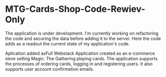 # MTG-Cards-Shop-Code-Rewiev-Only
The application is under development. I'm currently working on refactoring the code and securing the data before adding it to the server. Here the code adds as a readout the current state of my application's code.

Aplication added asFull Webstack Application created as an e-commerce store selling Magic: The Gathering playing cards. The application supports the processes of ordering cards, logging in and registering users. It also supports user account confirmation emails.

